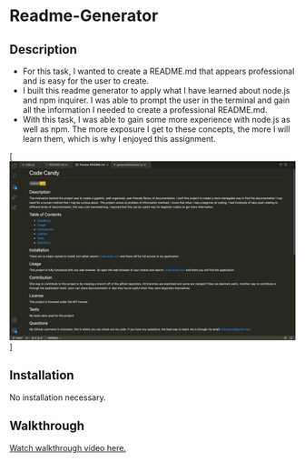 # Readme-Generator

## Description
- For this task, I wanted to create a README.md that appears professional and is easy for the user to create. 
- I built this readme generator to apply what I have learned about node.js and npm inquirer. I was able to prompt the user in the terminal and gain all the information I needed to create a professional README.md.
- With this task, I was able to gain some more experience with node.js as well as npm. The more exposure I get to these concepts, the more I will learn them, which is why I enjoyed this assignment.  

[![Screenshot](./video-photo/screenshot.png)]

## Installation
No installation necessary. 

## Walkthrough
[Watch walkthrough video here.](https://youtu.be/lSefiEgMTjs)